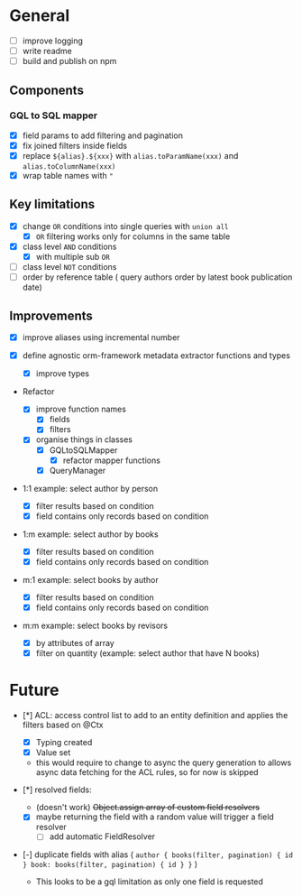 # General

- [ ] improve logging
- [ ] write readme
- [ ] build and publish on npm

## Components

### GQL to SQL mapper

- [x] field params to add filtering and pagination
- [x] fix joined filters inside fields
- [x] replace `${alias}.${xxx}` with `alias.toParamName(xxx)` and `alias.toColumnName(xxx)`
- [x] wrap table names with `"`

## Key limitations

- [x] change `OR` conditions into single queries with `union all`
  - [x] `OR` filtering works only for columns in the same table
- [x] class level `AND` conditions
  - [x] with multiple sub `OR`
- [ ] class level `NOT` conditions
- [ ] order by reference table ( query authors order by latest book publication date)

## Improvements

- [x] improve aliases using incremental number
- [x] define agnostic orm-framework metadata extractor functions and types

  - [x] improve types

- Refactor

  - [x] improve function names
    - [x] fields
    - [x] filters
  - [x] organise things in classes
    - [x] GQLtoSQLMapper
      - [x] refactor mapper functions
    - [x] QueryManager

- 1:1 example: select author by person

  - [x] filter results based on condition
  - [x] field contains only records based on condition

- 1:m example: select author by books

  - [x] filter results based on condition
  - [x] field contains only records based on condition

- m:1 example: select books by author

  - [x] filter results based on condition
  - [x] field contains only records based on condition

- m:m example: select books by revisors

  - [x] by attributes of array
  - [x] filter on quantity (example: select author that have N books)

# Future

- [*] ACL: access control list to add to an entity definition and applies the filters based on @Ctx
  - [x] Typing created
  - [x] Value set
  - this would require to change to async the query generation to allows async data fetching for the ACL rules, so for now is skipped
- [*] resolved fields:

  - (doesn't work) ~~Object.assign array of custom field resolvers~~
  - [x] maybe returning the field with a random value will trigger a field resolver
    - [ ] add automatic FieldResolver

- [-] duplicate fields with alias ( `author { books(filter, pagination) { id } book: books(filter, pagination) { id } }` )
  - This looks to be a gql limitation as only one field is requested
